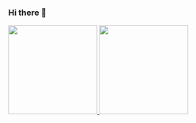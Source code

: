 ### Hi there 👋


<div>
<a href="https://github.com/alinemonts">
<img height="180em" src="https://github-readme-stats.vercel.app/api/top-langs/?username=alinemonts&layout=compact&langs_count=7&theme=dracula"/>
<img height="180em" src="https://github-readme-stats.vercel.app/api?username=alinemonts&show_icons=true&theme=dracula&include_all_commits=true&count_private=true"/>
</div>
<!--
**alinemonts/alinemonts** is a ✨ _special_ ✨ repository because its `README.md` (this file) appears on your GitHub profile.

Here are some ideas to get you started:

- 🔭 I’m currently working on ...
- 🌱 I’m currently learning ...
- 👯 I’m looking to collaborate on ...
- 🤔 I’m looking for help with ...
- 💬 Ask me about ...
- 📫 How to reach me: ...
- 😄 Pronouns: ...
- ⚡ Fun fact: ...
-->
